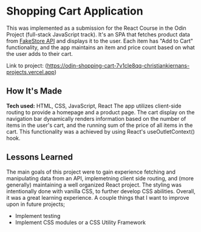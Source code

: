 # Shopping Cart Application
This was implemented as a submission for the React Course in the Odin Project
(full-stack JavaScript track). It's an SPA that fetches product data from 
[FakeStore API](https://fakestoreapi.com/docs) and displays it to the user. 
Each item has "Add to Cart" functionality, and the app maintains an item and
price count based on what the user adds to their cart. 

Link to project: (https://odin-shopping-cart-7v1cle8qq-christiankiernans-projects.vercel.app)

## How It's Made
**Tech used:** HTML, CSS, JavaScript, React
The app utilizes client-side routing to provide a homepage and a product page. 
The cart display on the navigation bar dynamically renders information based
on the number of items in the user's cart, and the running sum of the price
of all items in the cart. This functionality was a achieved by using React's
useOutletContext() hook. 

## Lessons Learned
The main goals of this project were to gain experience fetching and manipulating
data from an API, implemetning client side routing, and (more generally)
maintaining a well organized React project. The styling was intentionally done 
with vanilla CSS, to further develop CSS abilities. Overall, it was a great learning
experience. A couple things that I want to improve upon in future projects;
* Implement testing
* Implement CSS modules or a CSS Utility Framework

